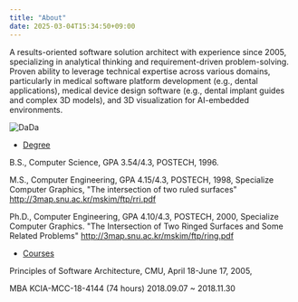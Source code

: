 ```yaml
---
title: "About"
date: 2025-03-04T15:34:50+09:00
---
```


A results-oriented software solution architect with experience since 2005, specializing in analytical thinking and requirement-driven problem-solving. Proven ability to leverage technical expertise across various domains, particularly in medical software platform development (e.g., dental applications), medical device design software (e.g., dental implant guides and complex 3D models), and 3D visualization for AI-embedded environments.

![DaDa](/img/dada.png#center)

* [Degree](http://3map.snu.ac.kr/mskim/ftp/ring.pdf)

 B.S., Computer Science, GPA 3.54/4.3, POSTECH, 1996.

 M.S., Computer Engineering, GPA 4.15/4.3, POSTECH, 1998,
  Specialize Computer Graphics,
  "The intersection of two ruled surfaces" http://3map.snu.ac.kr/mskim/ftp/rri.pdf

 Ph.D., Computer Engineering, GPA 4.10/4.3, POSTECH, 2000,
  Specialize Computer Graphics. 
  "The Intersection of Two Ringed Surfaces and Some Related Problems" http://3map.snu.ac.kr/mskim/ftp/ring.pdf

* [Courses]()

 Principles of Software Architecture, CMU, April 18-June 17, 2005,

 MBA KCIA-MCC-18-4144 (74 hours) 2018.09.07 ~ 2018.11.30

